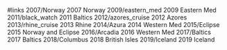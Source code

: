 #links
2007/Norway 2007 Norway
2009/eastern_med 2009 Eastern Med
2011/black_watch 2011 Baltics
2012/azores_cruise 2012 Azores
2013/rhine_cruise 2013 Rhine
2014/Azura 2014 Western Med
2015/Eclipse 2015 Norway and Eclipse
2016/Arcadia 2016 Western Med
2017/Baltics 2017 Baltics
2018/Columbus 2018 British Isles
2019/Iceland 2019 Iceland
